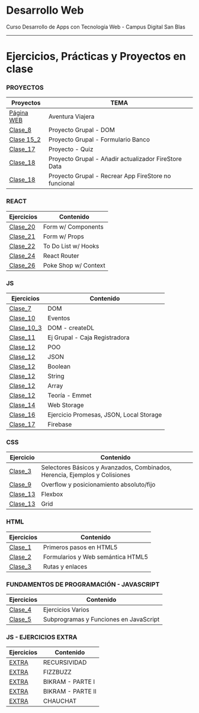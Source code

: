 # Desarrollo Web
Curso Desarrollo de Apps con Tecnología Web - Campus Digital San Blas

---

# Ejercicios, Prácticas y Proyectos en clase

### PROYECTOS

| Proyectos                                                         | TEMA                                                   |
| ----------------------------------------------------------------- | ------------------------------------------------------ |
| [Página WEB](https://github.com/MarcoApunto/aventuraViajera)      | Aventura Viajera                                       |
| [Clase_8](https://github.com/MarcoApunto/ejercicioEquipo)         | Proyecto Grupal - DOM                                  |
| [Clase 15_2](https://github.com/MarcoApunto/proyectoCodeBankForm) | Proyecto Grupal - Formulario Banco                     |
| [Clase_17](https://github.com/MarcoApunto/proyectoQuiz)           | Proyecto - Quiz                                        |
| [Clase_18](https://github.com/donatomarino/proyecto-firebase)     | Proyecto Grupal - Añadir actualizador FireStore Data   |
| [Clase_18](https://github.com/MarcoApunto/proyecto-crud)          | Proyecto Grupal - Recrear App FireStore no funcional   |


### REACT

| Ejercicios                                                                                         | Contenido             |
| -------------------------------------------------------------------------------------------------- | --------------------- |
| [Clase_20](https://github.com/MarcoApunto/react-ejercicios/tree/main/ejercicios/form)              | Form w/ Components    |
| [Clase_21](https://github.com/MarcoApunto/react-ejercicios/tree/main/ejercicios/form_props)        | Form w/ Props         |
| [Clase_22](https://github.com/MarcoApunto/react-ejercicios/tree/main/ejercicios/hooks)             | To Do List w/ Hooks   |
| [Clase_24](https://github.com/MarcoApunto/react-ejercicios/tree/main/ejercicios/routing-app-shop)  | React Router          |
| [Clase_26](https://github.com/MarcoApunto/react-ejercicios/tree/main/ejercicios/hooks)             | Poke Shop w/ Context  |


### JS

| Ejercicios                                                  | Contenido                                |
| ----------------------------------------------------------- | ---------------------------------------- |
| [Clase_7](./JavaScript/ejercicios-clase7/)                  | DOM                                      |
| [Clase_10](./JavaScript/ejercicios-clase10/eventos)         | Eventos                                  |
| [Clase_10_3](./Teoría/JS/DOM_Manipulation/)                 | DOM - createDL                           |
| [Clase_11](https://github.com/MarcoApunto/ejercicioCambio)  | Ej Grupal - Caja Registradora            |
| [Clase_12](./JavaScript/ejercicios-clase12/POO/)            | POO                                      |
| [Clase_12](./JavaScript/ejercicios-clase12/JSON/)           | JSON                                     |
| [Clase_12](./JavaScript/ejercicios-clase12/boolean/)        | Boolean                                  |
| [Clase_12](./JavaScript/ejercicios-clase12/string/)         | String                                   |
| [Clase_12](./JavaScript/ejercicios-clase12/array/)          | Array                                    |
| [Clase_12](./Teoría/emmet/)                                 | Teoría - Emmet                           |
| [Clase_14](./JavaScript/ejercicios-clase14/)                | Web Storage                              |
| [Clase_16](./JavaScript/ejercicios-clase16/)                | Ejercicio Promesas, JSON, Local Storage  |
| [Clase_17](./JavaScript/ejercicios-clase17/)                | Firebase                                 |


### CSS

| Ejercicio                                          | Contenido                                                                   |
| -------------------------------------------------- | --------------------------------------------------------------------------- |
| [Clase_3](./HTML_CSS/ejercicios-clase3/ej_CSS)     | Selectores Básicos y Avanzados, Combinados, Herencia, Ejemplos y Colisiones |
| [Clase_9](./HTML_CSS/ejercicios-clase9)            | Overflow y posicionamiento absoluto/fijo                                    |
| [Clase_13](./HTML_CSS/ejercicios-clase13/flexbox)  | Flexbox                                                                     |
| [Clase_13](./HTML_CSS/ejercicios-clase13/grid)     | Grid                                                                        |


### HTML

| Ejercicios                                         | Contenido                                    |
| -------------------------------------------------- | -------------------------------------------- |
| [Clase_1](./HTML_CSS/ejercicios-clase1/)           | Primeros pasos en HTML5                      |
| [Clase_2](./HTML_CSS/ejercicios-clase2/)           | Formularios y Web semántica HTML5            |
| [Clase_3](./HTML_CSS/ejercicios-clase3/ej_rutas)   | Rutas y enlaces                              |


### FUNDAMENTOS DE PROGRAMACIÓN - JAVASCRIPT

| Ejercicios                                      | Contenido                                   |
| ----------------------------------------------- | ------------------------------------------- |
| [Clase_4](./JavaScript/ejercicios-clase4/)      | Ejercicios Varios                           |
| [Clase_5](./JavaScript/ejercicios-clase5/)      | Subprogramas y Funciones en JavaScript      |


### JS - EJERCICIOS EXTRA

| Ejercicios                                                  | Contenido                     |
| ----------------------------------------------------------- | ----------------------------- |
| [EXTRA](./JavaScript/ejercicios-extra/recursividad/)        | RECURSIVIDAD                  |
| [EXTRA](./JavaScript/ejercicios-extra/fizzbuzz/)            | FIZZBUZZ                      |
| [EXTRA](./JavaScript/ejercicios-extra/bikram/bikram_parte1) | BIKRAM - PARTE I              |
| [EXTRA](./JavaScript/ejercicios-extra/bikram/bikram_parte2) | BIKRAM - PARTE II             |
| [EXTRA](./JavaScript/ejercicios-extra/chauchat/)            | CHAUCHAT                      |

